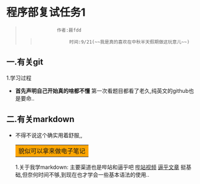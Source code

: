 
# 程序部复试任务1
>                  作者:聂fdd
>>                 时间:9/21(~~我是真的喜欢在中秋半天假期做这玩意儿~~)            
## 一.有关git
1.学习过程
- **首先声明自己开始真的啥都不懂**  第一次看题目都看了老久,纯英文的github也是要命..
## 二.有关markdown
- 不得不说这个确实用着舒服,,<table><tr><td bgcolor=orange>貌似可以拿来做电子笔记</table>
1.关于我学markdown:
  主要渠道也是哔站和逼乎吧
  [哔站视频](https://www.bilibili.com/video/BV1hJ411X75X?spm_id_from=333.1007.top_right_bar_window_default_collection.content.click)
  [逼乎文章](https://zhuanlan.zhihu.com/p/265362706)
  挺基础,但奈何时间不够,到现在也才学会一些基本语法的使用..
  
